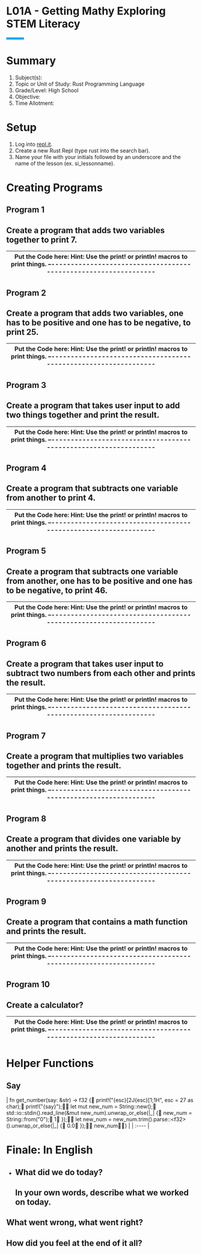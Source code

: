 # L01A \- Getting Mathy Exploring STEM Literacy

![short line][image1]

# Summary

1. Subject(s):   
2. Topic or Unit of Study: Rust Programming Language  
3. Grade/Level: High School  
4. Objective:   
5. Time Allotment: 

# 

#  

# Setup

1. Log into [repl.it](https://repl.it/).  
2. Create a new Rust Repl (type rust into the search bar).  
3. Name your file with your initials followed by an underscore and the name of the lesson (ex. si\_lessonname).

# Creating Programs

## Program 1

## Create a program that adds two variables together to print 7\.

| Put the Code here: Hint: Use the print\! or println\! macros to print things. –----------------------------------------------------------------  |
| ----- |

## Program 2

## Create a program that adds two variables, one has to be positive and one has to be negative, to print 25\.

| Put the Code here: Hint: Use the print\! or println\! macros to print things. –----------------------------------------------------------------  |
| ----- |

## Program 3

## Create a program that takes user input to add two things together and print the result.

| Put the Code here: Hint: Use the print\! or println\! macros to print things. –----------------------------------------------------------------  |
| ----- |

## Program 4

## Create a program that subtracts one variable from another to print 4\.

| Put the Code here: Hint: Use the print\! or println\! macros to print things. –----------------------------------------------------------------  |
| ----- |

## Program 5

## Create a program that subtracts one variable from another, one has to be positive and one has to be negative, to print 46\.

| Put the Code here: Hint: Use the print\! or println\! macros to print things. –----------------------------------------------------------------  |
| ----- |

## Program 6

## Create a program that takes user input to subtract two numbers from each other and prints the result.

| Put the Code here: Hint: Use the print\! or println\! macros to print things. –----------------------------------------------------------------  |
| ----- |

## Program 7

## Create a program that multiplies two variables together and prints the result.

| Put the Code here: Hint: Use the print\! or println\! macros to print things. –----------------------------------------------------------------  |
| ----- |

## Program 8

## Create a program that divides one variable by another and prints the result.

| Put the Code here: Hint: Use the print\! or println\! macros to print things. –----------------------------------------------------------------  |
| ----- |

## Program 9

## Create a program that contains a math function and prints the result.

| Put the Code here: Hint: Use the print\! or println\! macros to print things. –----------------------------------------------------------------  |
| ----- |

## Program 10

## Create a calculator?

| Put the Code here: Hint: Use the print\! or println\! macros to print things. –----------------------------------------------------------------  |
| ----- |

# Helper Functions

## Say

| fn get\_number(say: &str) \-\> f32 {    print\!("{esc}\[2J{esc}\[1;1H", esc \= 27 as char);    print\!("{say}");    let mut new\_num \= String::new();    std::io::stdin().read\_line(&mut new\_num).unwrap\_or\_else(|\_| {        new\_num \= String::from("0");        1    });    let new\_num \= new\_num.trim().parse::\<f32\>().unwrap\_or\_else(|\_| {        0.0    });    new\_num} |
| :---- |

# Finale: In English

- ## What did we do today?

  ## In your own words, describe what we worked on today.

## What went wrong, what went right?

## How did you feel at the end of it all?

### 

|  |
| :---- |

[image1]: <data:image/png;base64,iVBORw0KGgoAAAANSUhEUgAAAC8AAAAGCAYAAABThMdSAAAAHklEQVR4XmOQW/Xx/1DFDOgCQwmPOn6g8KjjBwoDAOS8/s9EC0PsAAAAAElFTkSuQmCC>